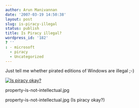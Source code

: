 ```yaml
---
author: Arun Manivannan
date: '2007-03-19 14:50:38'
layout: post
slug: is-piracy-illegal
status: publish
title: Is Piracy illegal?
wordpress_id: '182'
? ''
: - microsoft
  - piracy
  - Uncategorized
---
```


Just tell me whether pirated editions of Windows are illegal ;-)

[![Is piracy okay?][1]][2]

   [1]: http://www.arunma.com/wp-content/uploads/2007/03/is-piracy-ok-if-the-
property-is-not-intellectual.jpg

   [2]: http://www.arunma.com/wp-content/uploads/2007/03/is-piracy-ok-if-the-
property-is-not-intellectual.jpg (Is piracy okay?)

